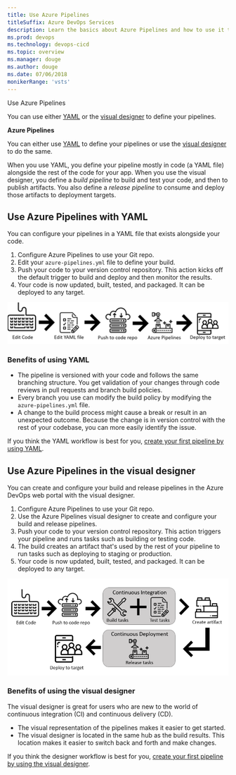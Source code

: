```yaml
---
title: Use Azure Pipelines
titleSuffix: Azure DevOps Services
description: Learn the basics about Azure Pipelines and how to use it to automatically build and release code.
ms.prod: devops
ms.technology: devops-cicd
ms.topic: overview
ms.manager: douge
ms.author: douge
ms.date: 07/06/2018
monikerRange: 'vsts'
---
```

Use Azure Pipelines

You can use either [YAML](../get-started-yaml.md) or the [visual designer](../get-started-designer.md) to define your pipelines. 

**Azure Pipelines**

You can either use [YAML](../get-started-yaml.md) to define your pipelines or use the [visual designer](../get-started-designer.md) to do the same. 

When you use YAML, you define your pipeline mostly in code (a YAML file) alongside the rest of the code for your app. 
When you use the visual designer, you define a *build pipeline* to build and test your code, and then to publish artifacts. You also define a *release pipeline* to consume and deploy those artifacts to deployment targets.

## Use Azure Pipelines with YAML

You can configure your pipelines in a YAML file that exists alongside your code.

1. Configure Azure Pipelines to use your Git repo.
2. Edit your `azure-pipelines.yml` file to define your build.
3. Push your code to your version control repository. This action kicks off the default trigger to build and deploy and then monitor the results.
4. Your code is now updated, built, tested, and packaged. It can be deployed to any target.

![Pipelines YAML intro image ](../_img/pipelines-image-yaml.png)

### Benefits of using YAML

* The pipeline is versioned with your code and follows the same branching structure. You get validation of your changes through code reviews in pull requests and branch build policies.
* Every branch you use can modify the build policy by modifying the `azure-pipelines.yml` file.
* A change to the build process might cause a break or result in an unexpected outcome. Because the change is in version control with the rest of your codebase, you can more easily identify the issue.

If you think the YAML workflow is best for you, [create your first pipeline by using YAML](../get-started-yaml.md).

## Use Azure Pipelines in the visual designer

You can create and configure your build and release pipelines in the Azure DevOps web portal with the visual designer. 

1. Configure Azure Pipelines to use your Git repo.
2. Use the Azure Pipelines visual designer to create and configure your build and release pipelines.
3. Push your code to your version control repository. This action triggers your pipeline and runs tasks such as building or testing code.
5. The build creates an artifact that's used by the rest of your pipeline to run tasks such as deploying to staging or production.
6. Your code is now updated, built, tested, and packaged. It can be deployed to any target.

![Pipelines designer intro image](../_img/pipelines-image-designer.png)

     
### Benefits of using the visual designer

The visual designer is great for users who are new to the world of continuous integration (CI) and continuous delivery (CD).

* The visual representation of the pipelines makes it easier to get started. 
* The visual designer is located in the same hub as the build results. This location makes it easier to switch back and forth and make changes.

If you think the designer workflow is best for you, [create your first pipeline by using the visual designer](../get-started-designer.md).


